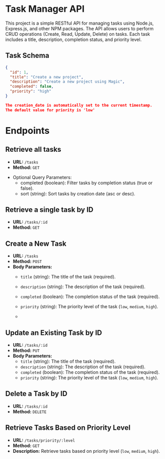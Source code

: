 # Task Manager API

This project is a simple RESTful API for managing tasks using Node.js, Express.js, and other NPM packages. The API allows users to perform CRUD operations (Create, Read, Update, Delete) on tasks. Each task includes a title, description, completion status, and priority level.

## Task Schema

```json
{
  "id": 1,
  "title": "Create a new project",
  "description": "Create a new project using Magic",
  "completed": false,
  "priority": "high"
}

The creation_date is automatically set to the current timestamp.
The default value for priority is 'low'
```

# Endpoints
## Retrieve all tasks
- **URL:** `/tasks`
- **Method:** `GET`
* Optional Query Parameters:
  * completed (boolean): Filter tasks by completion status (true or false).
  * sort (string): Sort tasks by creation date (asc or desc).


## Retrieve a single task by ID

- **URL:** `/tasks/:id`
- **Method:** `GET`

## Create a New Task

- **URL:** `/tasks`
- **Method:** `POST`
- **Body Parameters:**
  - `title` (string): The title of the task (required).
  - `description` (string): The description of the task (required).
  - `completed` (boolean): The completion status of the task (required).
  - `priority` (string): The priority level of the task (`low`, `medium`, `high`).
 
  - 
## Update an Existing Task by ID

- **URL:** `/tasks/:id`
- **Method:** `PUT`
- **Body Parameters:**
  - `title` (string): The title of the task (required).
  - `description` (string): The description of the task (required).
  - `completed` (boolean): The completion status of the task (required).
  - `priority` (string): The priority level of the task (`low`, `medium`, `high`).

## Delete a Task by ID

- **URL:** `/tasks/:id`
- **Method:** `DELETE`

## Retrieve Tasks Based on Priority Level

- **URL:** `/tasks/priority/:level`
- **Method:** `GET`
- **Description:** Retrieve tasks based on priority level (`low`, `medium`, `high`).
